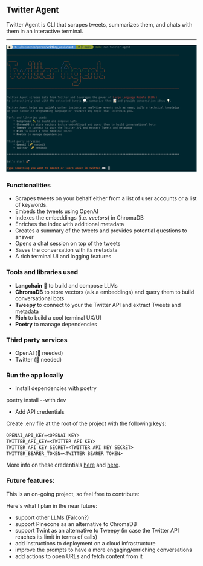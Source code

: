 ## Twitter Agent 
Twitter Agent is CLI that scrapes tweets, summarizes them, and chats with them in an interactive terminal.

---


![twitter-agent](./assets/twitter_agent.png)

### Functionalities

- Scrapes tweets on your behalf either from a list of 
user accounts or a list of keywords.
- Embeds the tweets using OpenAI 
- Indexes the embeddings (i.e. *vectors*) in ChromaDB
- Enriches the index with additional metadata
- Creates a summary of the tweets and provides  potential questions to answer
- Opens a chat session on top of the tweets
- Saves the conversation with its metadata
- A rich terminal UI and logging features


### Tools and libraries used

* **Langchain** 🦜 to build and compose LLMs
* **ChromaDB** to store vectors (a.k.a embeddings) and query them to build conversational bots
* **Tweepy** to connect to your the Twitter API and extract Tweets and metadata
* **Rich** to build a cool terminal UX/UI
* **Poetry** to manage dependencies

### Third party services
* OpenAI (🔑 needed)
* Twitter (🔑 needed)

### Run the app locally

* Install dependencies with poetry

poetry install --with dev

* Add API credentials

Create .env file at the root of the project with the following keys:

```
OPENAI_API_KEY=<OPENAI KEY>
TWITTER_API_KEY=<TWITTER API KEY>
TWITTER_API_KEY_SECRET=<TWITTER API KEY SECRET>
TWITTER_BEARER_TOKEN=<TWITTER BEARER TOKEN>
```

More info on these credentials [here](https://openai.com/) and [here](https://developer.twitter.com/en/docs/apps/overview).


### Future features:

This is an on-going project, so feel free to contribute:

Here's what I plan in the near future:

* support other LLMs (Falcon?)
* support Pinecone as an alternative to ChromaDB
* support Twint as an alternative to Tweepy (in case the Twitter API reaches its limit in terms of calls)
* add instructions to deployment on a cloud infrastructure
* improve the prompts to have a more engaging/enriching conversations
* add actions to open URLs and fetch content from it
